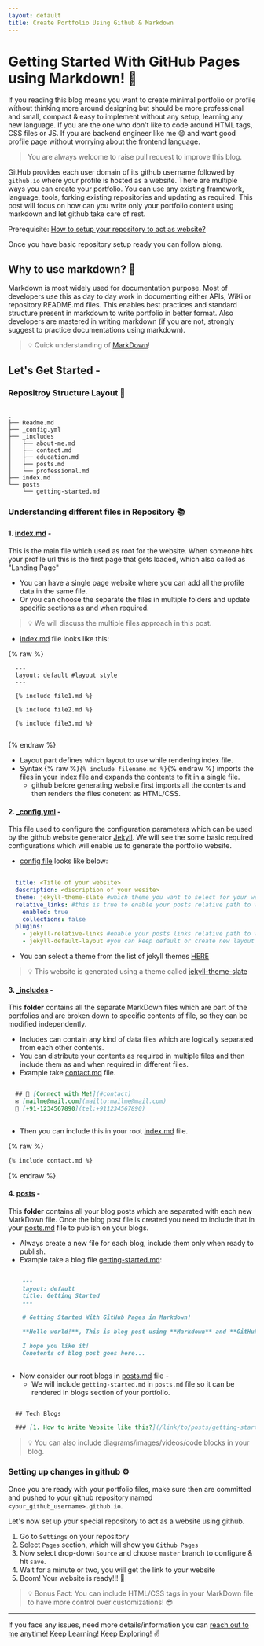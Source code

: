 ```yaml
---
layout: default
title: Create Portfolio Using Github & Markdown
---
```


# Getting Started With GitHub Pages using Markdown! 🏁

If you reading this blog means you want to create minimal portfolio or profile without thinking more around designing but should be more professional and small, compact & easy to implement without any setup, learning any new language. If you are the one who don't like to code around HTML tags, CSS files or JS. If you are backend engineer like me 😄 and want good profile page without worrying about the frontend language.

> You are always welcome to raise pull request to improve this blog.

GitHub provides each user domain of its github username followed by `github.io` where your profile is hosted as a website. There are multiple ways you can create your portfolio. You can use any existing framework, language, tools, forking existing repositories and updating as required. This post will focus on how can you write only your portfolio content using markdown and let github take care of rest.

Prerequisite: [How to setup your repository to act as website?](https://github.com/themayurkumbhar/themayurkumbhar.github.io/edit/markdown-profile-page-post/posts/getting-started.md#setting-up-changes-in-github)

Once you have basic repository setup ready you can follow along.

## Why to use markdown? 🤔

Markdown is most widely used for documentation purpose. Most of developers use this as day to day work in documenting either APIs, WiKi or repository README.md files. This enables best practices and standard structure present in markdown to write portfolio in better format. Also developers are mastered in writing markdown (if you are not, strongly suggest to practice documentations using markdown).

> 💡 Quick understanding of [MarkDown](https://www.markdownguide.org/basic-syntax/)!

## Let's Get Started -

### Repositroy Structure Layout 🧱

```text

.
├── Readme.md
├── _config.yml
├── _includes
│   ├── about-me.md
│   ├── contact.md
│   ├── education.md
│   ├── posts.md
│   └── professional.md
├── index.md
└── posts
    └── getting-started.md

```

### Understanding different files in Repository 📚

#### 1. [index.md](./../index.md) -

  This is the main file which used as root for the website. When someone hits your profile url this is the first page that gets loaded, which also called as "Landing Page"

* You can have a single page website where you can add all the profile data in the same file.
* Or you can choose the separate the files in multiple folders and update specific sections as and when required.

> 💡 We will discuss the multiple files approach in this post.

* [index.md](./../index.md) file looks like this:

{% raw %}
```text
  --- 
  layout: default #layout style
  ---

  {% include file1.md %}

  {% include file2.md %}

  {% include file3.md %}
  
```
{% endraw %}

* Layout part defines which layout to use while rendering index file.
* Syntax {% raw %}`{% include filename.md %}`{% endraw %} imports the files in your index file and expands the contents to fit in a single file.
  * github before generating website first imports all the contents and then renders the files conetent as HTML/CSS.

#### 2. [\_config.yml](../../_config.yml) -

  This file used to configure the configuration parameters which can be used by the github website generator [Jekyll](https://github.com/daattali/beautiful-jekyll/blob/master/_config.yml). We will see the some basic required configurations which will enable us to generate the portfolio website.

* [config file](../../_config.yml) looks like below:

```yaml
  
  title: <Title of your website>
  description: <discription of your wesite>
  theme: jekyll-theme-slate #which theme you want to select for your website*
  relative_links: #this is true to enable your posts relative path to website
    enabled: true
    collections: false
  plugins:
    - jekyll-relative-links #enable your posts links relative path to website
    - jekyll-default-layout #you can keep default or create new layout

```

* You can select a theme from the list of jekyll themes [HERE](http://jekyllthemes.org/)

> 💡 This website is generated using a theme called [jekyll-theme-slate](https://github.com/pages-themes/slate)

#### 3. [\_includes](https://github.com/themayurkumbhar/themayurkumbhar.github.io/tree/master/_includes) -

  This **folder** contains all the separate MarkDown files which are part of the portfolios and are broken down to specific contents of file, so they can be modified independently.

* Includes can contain any kind of data files which are logically separated from each other contents.
* You can distribute your contents as required in multiple files and then include them as and when required in different files.
* Example take [contact.md](https://github.com/themayurkumbhar/themayurkumbhar.github.io/tree/master/_includes/contact.md) file.

```markdown

  ## 📇 [Connect with Me!](#contact)
  ✉️ [mailme@mail.com](mailto:mailme@mail.com)
  📱 [+91-1234567890](tel:+911234567890)
  
```
* Then you can include this in your root [index.md](https://github.com/themayurkumbhar/themayurkumbhar.github.io/blob/master/index.md?plain=1) file.

{% raw %}
```markdown
{% include contact.md %}
```
{% endraw %}

#### 4. [posts](https://github.com/themayurkumbhar/themayurkumbhar.github.io/blob/master/_includes/posts.md?plain=1) -

  This **folder** contains all your blog posts which are separated with each new MarkDown file. Once the blog post file is created you need to include that in your [posts.md](https://github.com/themayurkumbhar/themayurkumbhar.github.io/blob/master/_includes/posts.md?plain=1) file to publish on your blogs.

* Always create a new file for each blog, include them only when ready to publish.
* Example take a blog file [getting-started.md](https://github.com/themayurkumbhar/themayurkumbhar.github.io/blob/master/posts/getting-started.md?plain=1):

```markdown
  
    ---
    layout: default
    title: Getting Started
    ---

    # Getting Started With GitHub Pages in Markdown!

    **Hello world!**, This is blog post using **Markdown** and **GitHub Pages**.

    I hope you like it!
    Conetents of blog post goes here...
  
```
* Now consider our root blogs in [posts.md](https://github.com/themayurkumbhar/themayurkumbhar.github.io/blob/master/_includes/posts.md?plain=1) file -
    * We will include `getting-started.md` in `posts.md` file so it can be rendered in blogs section of your portfolio.

```markdown

  ## Tech Blogs

  ### [1. How to Write Website like this?](/link/to/posts/getting-started.html)

```

> 💡 You can also include diagrams/images/videos/code blocks in your blog.

  
### Setting up changes in github ⚙️

  Once you are ready with your portfolio files, make sure then are committed and pushed to your github repository named `<your_github_username>.github.io`.
  
  Let's now set up your special repository to act as a website using github.

  1. Go to `Settings` on your repository
  2. Select `Pages` section, which will show you `Github Pages` 
  3. Now select drop-down `Source` and choose `master` branch to configure & hit `save`.
  4. Wait for a minute or two, you will get the link to your website
  5. Boom! Your website is ready!!! 🚀

> 💡 Bonus Fact: You can include HTML/CSS tags in your MarkDown file to have more control over customizations! 😎

---

   If you face any issues, need more details/information you can [reach out to me](mailto:mayur.kumbhar@outlook.com) anytime! Keep Learning! Keep Exploring! ✌
